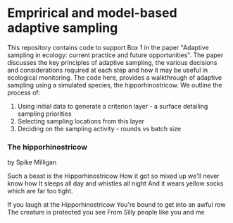 # Emprirical and model-based adaptive sampling

This repository contains code to support Box 1 in the paper "Adaptive sampling in ecology: current practice and future opportunities". The paper discusses the key principles of adaptive sampling, the various decisions and considerations required at each step and how it may be useful in ecological monitoring. The code here, provides a walkthrough of adaptive sampling using a simulated species, the hipporhinostricow. We outline the process of:

1. Using initial data to generate a criterion layer - a surface detailing sampling priorities
2. Selecting sampling locations from this layer
3. Deciding on the sampling activity - rounds vs batch size


### The hipporhinostricow
by Spike Milligan

Such a beast is the Hipporhinostricow
How it got so mixed up we'll never know how
It sleeps all day and whistles all night
And it wears yellow socks which are far too tight.

If you laugh at the Hipporhinostricow
You're bound to get into an awful row
The creature is protected you see
From Silly people like you and me
